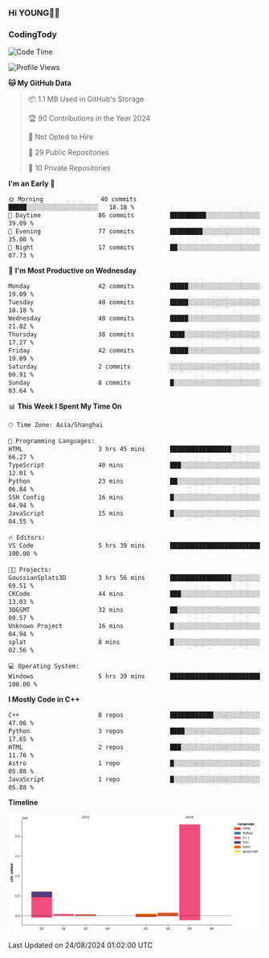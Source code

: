 <!--
**IHKYoung/IHKYoung** is a ✨ _special_ ✨ repository because its `README.md` (this file) appears on your GitHub profile.

Here are some ideas to get you started:

- 🔭 I’m currently working on ...
- 🌱 I’m currently learning ...
- 👯 I’m looking to collaborate on ...
- 🤔 I’m looking for help with ...
- 💬 Ask me about ...
- 📫 How to reach me: ...
- 😄 Pronouns: ...
- ⚡ Fun fact: ...
-->

### Hi YOUNG👋🏻


### CodingTody
<!--START_SECTION:waka-->
![Code Time](http://img.shields.io/badge/Code%20Time-65%20hrs%2058%20mins-blue)

![Profile Views](http://img.shields.io/badge/Profile%20Views-0-blue)

**🐱 My GitHub Data** 

> 📦 1.1 MB Used in GitHub's Storage 
 > 
> 🏆 90 Contributions in the Year 2024
 > 
> 🚫 Not Opted to Hire
 > 
> 📜 29 Public Repositories 
 > 
> 🔑 10 Private Repositories 
 > 
**I'm an Early 🐤** 

```text
🌞 Morning                40 commits          █████░░░░░░░░░░░░░░░░░░░░   18.18 % 
🌆 Daytime                86 commits          ██████████░░░░░░░░░░░░░░░   39.09 % 
🌃 Evening                77 commits          █████████░░░░░░░░░░░░░░░░   35.00 % 
🌙 Night                  17 commits          ██░░░░░░░░░░░░░░░░░░░░░░░   07.73 % 
```
📅 **I'm Most Productive on Wednesday** 

```text
Monday                   42 commits          █████░░░░░░░░░░░░░░░░░░░░   19.09 % 
Tuesday                  40 commits          █████░░░░░░░░░░░░░░░░░░░░   18.18 % 
Wednesday                48 commits          █████░░░░░░░░░░░░░░░░░░░░   21.82 % 
Thursday                 38 commits          ████░░░░░░░░░░░░░░░░░░░░░   17.27 % 
Friday                   42 commits          █████░░░░░░░░░░░░░░░░░░░░   19.09 % 
Saturday                 2 commits           ░░░░░░░░░░░░░░░░░░░░░░░░░   00.91 % 
Sunday                   8 commits           █░░░░░░░░░░░░░░░░░░░░░░░░   03.64 % 
```


📊 **This Week I Spent My Time On** 

```text
🕑︎ Time Zone: Asia/Shanghai

💬 Programming Languages: 
HTML                     3 hrs 45 mins       █████████████████░░░░░░░░   66.27 % 
TypeScript               40 mins             ███░░░░░░░░░░░░░░░░░░░░░░   12.01 % 
Python                   23 mins             ██░░░░░░░░░░░░░░░░░░░░░░░   06.84 % 
SSH Config               16 mins             █░░░░░░░░░░░░░░░░░░░░░░░░   04.94 % 
JavaScript               15 mins             █░░░░░░░░░░░░░░░░░░░░░░░░   04.55 % 

🔥 Editors: 
VS Code                  5 hrs 39 mins       █████████████████████████   100.00 % 

🐱‍💻 Projects: 
GaussianSplats3D         3 hrs 56 mins       █████████████████░░░░░░░░   69.51 % 
CKCode                   44 mins             ███░░░░░░░░░░░░░░░░░░░░░░   13.03 % 
3DGSMT                   32 mins             ██░░░░░░░░░░░░░░░░░░░░░░░   09.57 % 
Unknown Project          16 mins             █░░░░░░░░░░░░░░░░░░░░░░░░   04.94 % 
splat                    8 mins              █░░░░░░░░░░░░░░░░░░░░░░░░   02.56 % 

💻 Operating System: 
Windows                  5 hrs 39 mins       █████████████████████████   100.00 % 
```

**I Mostly Code in C++** 

```text
C++                      8 repos             ████████████░░░░░░░░░░░░░   47.06 % 
Python                   3 repos             ████░░░░░░░░░░░░░░░░░░░░░   17.65 % 
HTML                     2 repos             ███░░░░░░░░░░░░░░░░░░░░░░   11.76 % 
Astro                    1 repo              █░░░░░░░░░░░░░░░░░░░░░░░░   05.88 % 
JavaScript               1 repo              █░░░░░░░░░░░░░░░░░░░░░░░░   05.88 % 
```



**Timeline**

![Lines of Code chart](https://raw.githubusercontent.com/IHKYoung/IHKYoung/baseline/assets/bar_graph.png)


 Last Updated on 24/08/2024 01:02:00 UTC
<!--END_SECTION:waka-->
